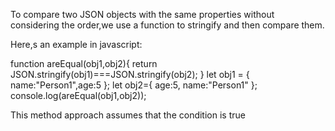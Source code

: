To compare two JSON objects with the same properties without considering the order,we use a function to stringify and then compare them.

Here,s an example in javascript:
 
  function areEqual(obj1,obj2){
     return JSON.stringify(obj1)===JSON.stringify(obj2);
  }
  let obj1 = {
name:"Person1",age:5
  };
  let obj2={
    age:5,
    name:"Person1"
  };
  console.log(areEqual(obj1,obj2));
   

This method approach assumes that the condition is true